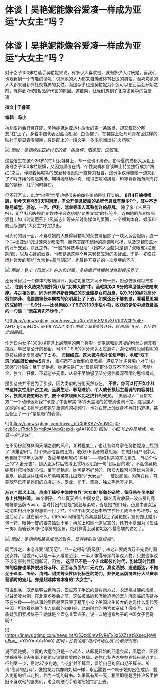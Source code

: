 # 体谈丨吴艳妮能像谷爱凌一样成为亚运“大女主”吗？

# 体谈丨吴艳妮能像谷爱凌一样成为亚运“大女主”吗？

对于女子100米栏选手吴艳妮来说，有多少人喜欢她，就有多少人讨厌她。而我们也观察到一个有趣的情况：讨厌她的人大都来自传统体育社区的男性，而喜欢她的人大都来自新兴社交媒体的女性。而这似乎也是吴艳妮为什么可以在亚运会开始之前，就得到7份知名品牌代言的原因。这结果，让我们想到了北京冬奥中的谷爱凌……

**撰文 | 于睿寅**

**编辑丨冯小**

杭州亚运会开幕在即，吴艳妮抵达亚运村后发的第一条微博，却又和部分网友“杠”上了。身着中国代表团蓝色礼服、白色裙子，在裙摆上牡丹和青花瓷纹样的映衬下更显青春靓丽，只是配上的一段文字，多少能闻出些“火药味”。

![](https://inews.gtimg.com/news_bt/O7yeXGmZdgI_TEeqT_idwE3iPpbwkWvdWnqjyzd8umXQ0AA/1000)
_图说：吴艳妮在亚运村发的第一条微博，晒美图，说狠话。_

这些发生在这个26岁的四川女娃身上，却一点也不稀奇。在今夏的成都大运会上勇夺女子100米栏银牌，又因为颜值在线、个性爽朗和言谈举止特立独行成为“网红”之后，伴随着吴艳妮的宠爱和诋毁就一直势力相当。这份争议伴随她一道来到了即将开始的亚运赛场，期待她延续神奇、跑进巴黎的拥趸，和等着看她落败而打脸的黑粉，几乎同时存在。

但不可否认，此次“出圈”给吴艳妮带来的商业价值是实打实的。
**8月4日摘得银牌，到今天将将50天时间里，有公开信息披露的品牌代言就有至少7个，其中不乏路易威登、雅迪、一汽、伊利、瑞幸等国人耳熟能详的品牌。**
除了像《人民日报》、新华社和央视的新媒体平台送给她“又美又飒”的标签外，近期她的靓照又频频登上如《时尚芭莎》《风尚志》等头部时尚媒体的页面，一个横跨体育、娱乐和商业版图的“大女主”呼之欲出。

可舆论的另一面，不喜欢她的人觉得吴艳妮的荣誉簿里除了一块大运会银牌，连一个“冲出亚洲”的过硬荣誉都没有，断然支撑不起她的高调和张扬，以及这铺天盖地的万千宠爱。除此之外，“一脸的科技与狠活”（她本人回应只是割了双眼皮+注重防晒），以及右臂的纹身，也都是她这两个月来频繁应对的质疑点。于是，初临亚运村时发的那组“九宫格+霸气语录”，也算是开赛前的一次发狠的回应。

![](https://inews.gtimg.com/news_bt/OjCn9fGT1VM3imLLhODCLMTUT2PK368nE7yaDtPLg_UwkAA/1000)
_图说：登上《风尚志》杂志的封面，吴艳妮俨然横跨体育和娱乐界了。_

还有来自另一个群体的极端风评，吴艳妮虽然大可不屑一顾，但恐怕很难坦然接受。
**在前不久结束的虎扑第八届“女神大赛”中，吴艳妮以3.9分的罕见低分敬陪末座。与之相对照，同为体育界新晋网红的职业围棋女将战鹰，以9.7分的绝对高分将刘亦菲、高圆圆等长年霸榜的女明星比了下去。如果这还不够刺激，看看夏思凝的成绩吧——9.6分——比吴艳妮小了5岁的100米栏小将，收获的评论中点赞最高的一句是：“贵在真实不炒作。”**

![](https://inews.gtimg.com/news_bt/Oo-eVthsEMRv3FVR0W0PYojE-
AH1zUjQnpN4X-JnER1LYAA/1000) _图说：吴艳妮3.9分，夏思凝9.6分，对比如此辣眼睛。_

作为国内女子100米栏赛道上最靓丽的两个身影，吴艳妮和夏思凝的粉丝之间互有拉踩，早已是公开的秘密，可3.9：9.6的评分未免太过悬殊，遑论现阶段吴艳妮的竞技成绩比夏思凝好了太多。
**归根结底，这大概与虎扑论坛年龄、地域“双下沉”的直男粉丝构成有关。**
乖巧而不谙世事的夏思凝，满足了许多男用户对于“初恋感”的想象；至于吴艳妮，她更像是广大“普信男”群体驾驭不了的对象，吸睛/金、独立、狂傲、不羁这些元素，从骨子里触怒了部分男性根深蒂固的思维模式。

援引这些并不是为了引战，因为类似的分化天然存在。
**不信，你可以打开如小红书这样女性用户占主流，品质生活、职场进阶、个人成长撑起主基调的内容类社区，搜索吴艳妮的名字，便不难发现画风比之虎扑的突变。**
“美丽动人”“自信大方”“一个动作迷死我”“改变了中国审美”等铺天盖地的赞誉刷也刷不完，连官媒人民网的小红书账号发布她举重训练的视频时，也对右臂上的纹身不再打码遮掩，甚至配上了一个“星星眼”的表情。

![](https://inews.gtimg.com/news_bt/O0FKAZ-7edWCnj0-cyb6qUiTtdcN5xYqRoANvpQbexd-
gAA/1000) _图说：小红书上的吴艳妮，收获一众“迷妹”。_

在不同粉丝群体间天壤之别的风评，某种程度上，也让各路商家在吴艳妮身上找到了“流量密码”。打个未必恰当的比方，收获9.6高分的夏思凝，在虎扑用户眼中大致相当于早年刘亦菲、近些年杨超越的“平替”——清纯甜美的东方面孔，外加个性上的“人畜无害”，到达亚运村后微博上乖巧地汇报一句“到达目的地”，不会像吴艳妮那样怼得他们心慌。至于吴艳妮，她可是不好惹的，所以大致可以类比为刘涛、袁泉、姚晨这样经常以职场精英范儿出现的“大女主”——要说颜值，的确在线；可美貌早已不是她们的立身之本，专业、能干、坚强、独立等标签才是。

**从这个意义上说，热衷于捕捉中国体育界“大女主”形象的品牌，很容易在吴艳妮身上找到共鸣。**
举个例子，今年夏天押宝中国女足，联名官宣收获一波点赞的高端奢侈品牌Prada，当时打出的就是“刚毅与柔软，皆是她”的口号，凸显中国女运动刚柔相济形象的思路一目了然。不过中国女足在本届世界杯上成绩不尽理想，这是后话了。就在前不久，和Prada同档位的路易威登找上了吴艳妮，宣传照上她小包一挎、眼神一瞥的姿态酷劲十足；再加上和她一道官宣的，还有今夏因为《孤注一掷》而斩获30多亿票房的金晨，绝对算得上吴艳妮迄今最高端的联名了。

![](https://inews.gtimg.com/news_bt/OAqhGIP5xTLZra8fRxRVb1wnDdO4CwGOIxanBiRmB6dmQAA/1000)
_图说：吴艳妮和路易威登的联名，显得特别有“高级感”。_

简而言之，未必非要“精英范”，但一定得有“高级感”；未必非要成为万千宠爱的国民女神，但或许可以是一半人爱她至深、一半人恨得牙痒的争议人物，只要这争议不涉及原则性问题即可。因为，
**这早已不是一个非此即彼的时代，能体现时代精神的偶像也早挣脱出好与坏、正面与负面的二元对立。真实洒脱、通透豁达，不拘泥于温柔、听话、清纯、甜美等女性固化标签的她们，非但是品牌商进行大型赛事营销时的宠儿，亦是超越体育本身的“大女主”。**

可说到底，既然是职业运动员，回应万千争议的最有效方式，永远是过硬的成绩。以谷爱凌为例，在北京冬奥会之前，这位被品牌和流量追捧的宠儿所面临的质疑亦不在少数——她从事的项目是否只限于精英小众？美国出生长大的她凭什么能代表中国？可随着她摘下令人信服的2金1铜，此前所有的问号都变成了感叹号。谁还质疑我们爱凌妹子？她就是个爱吃韭菜盒子，说一口地道京片子的中国女子健将啊！

![](https://inews.gtimg.com/news_bt/O5Qzd0ntwFvReTxBz5XZt1stSXsecJgWloFpx_-
uYD0YgAA/1000) _图说：谷爱凌是“用成绩堵住嘴”的最好例证。_

说回吴艳妮。今夏的大运会只是一个起点，从即将开始的亚运会起，奥运会、田径世锦赛等顶尖赛事才是她应该继续着眼的目标。达标巴黎奥运会参赛线只是万里长征的第一步，届时27岁的她，“出道”并不算早，留给自己的窗口期不算长。所谓“高调的战斗”，像她视为偶像的刘翔一样，永远需要一个属于她的出色成绩、载入史册的经典定格，作为一切的背书。如果真有那一天，相信即便是虎扑论坛里依旧不喜欢他的直男们，也会嘴硬而手软地把她“投”上去。

